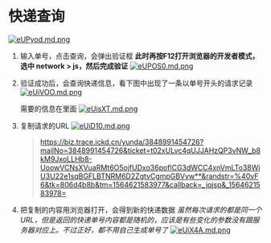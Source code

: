 # 快递查询
[ ](https://www.ickd.cn/yunda.html)
[![eUPyod.md.png](https://s2.ax1x.com/2019/08/01/eUPyod.md.png)](https://imgchr.com/i/eUPyod)

1. 输入单号，点击查询，会弹出验证框
	**此时再按F12打开浏览器的开发者模式，选中 network > js，然后完成验证**
	[![eUPOS0.md.png](https://s2.ax1x.com/2019/08/01/eUPOS0.md.png)](https://imgchr.com/i/eUPOS0)
	
2. 验证成功后，会查询快递信息，看下图中出现了一条以单号开头的请求记录
[![eUiVOO.md.png](https://s2.ax1x.com/2019/08/01/eUiVOO.md.png)](https://imgchr.com/i/eUiVOO)

	需要的信息在里面
[![eUisXT.md.png](https://s2.ax1x.com/2019/08/01/eUisXT.md.png)](https://imgchr.com/i/eUisXT)
3. 复制请求的URL
	[![eUiD10.md.png](https://s2.ax1x.com/2019/08/01/eUiD10.md.png)](https://imgchr.com/i/eUiD10)
	> https://biz.trace.ickd.cn/yunda/3848991454726?mailNo=3848991454726&ticket=t02xULvc4qUJJAHzQP3vNW_b8kM9JxoLLHb8-UoowVCNsXVuaRMt6O5ojfUDxo36poflCG3dWCC4xnVmLTo38WjU3U22e1sqBGFLBTNRM6D2ZgtvCgmpGBVvw**&randstr=%40vF6&tk=806d4b8b&tm=1564621583977&callback=_jqjsp&_1564621583978=

4. 把复制的内容用浏览器打开，会得到新的快递数据
	*虽然每次请求的都是同一个URL，但是返回的快递单号内容都是随机的，应该是有些变化的参数没有跟服务器对应上。不过正好，都不用自己生成单号了*
	[![eUiX4A.md.png](https://s2.ax1x.com/2019/08/01/eUiX4A.md.png)](https://imgchr.com/i/eUiX4A)
<!--stackedit_data:
eyJoaXN0b3J5IjpbMzg1Mjk1NjI2LC0xNzUzNDM4NzY3LC0xMT
M3MjIwMDUzLC0xNzU4MDA5ODc3LC03MjUzNTc2ODksLTE2Nzk2
NzkyODFdfQ==
-->